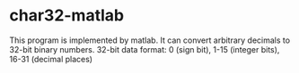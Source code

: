 # char32-matlab
This program is implemented by matlab. It can convert arbitrary decimals to 32-bit binary numbers. 32-bit data format: 0 (sign bit), 1-15 (integer bits), 16-31 (decimal places)
